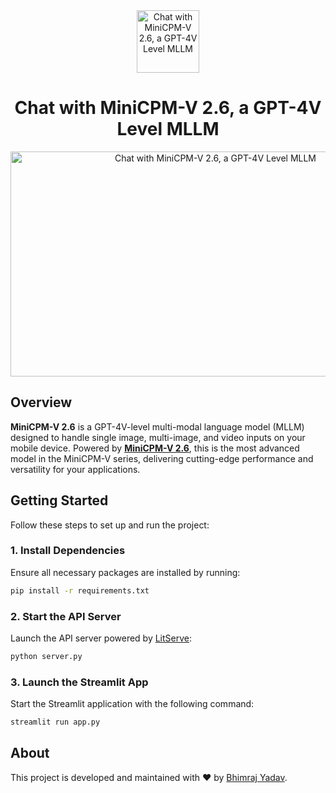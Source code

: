 <div align="center">
  
  <img src="https://github.com/user-attachments/assets/fb9a7a78-57fc-493a-8961-e91c1786e6c5" alt="Chat with MiniCPM-V 2.6, a GPT-4V Level MLLM" width="100" height="100">
  <h1>Chat with MiniCPM-V 2.6, a GPT-4V Level MLLM</h1>
  <img src="https://github.com/user-attachments/assets/ddb1acf9-5dd3-44b3-b1a4-96d5fb552d95" alt="Chat with MiniCPM-V 2.6, a GPT-4V Level MLLM" width="640" height="360">
  <br/>
</div>

## Overview

**MiniCPM-V 2.6** is a GPT-4V-level multi-modal language model (MLLM) designed to handle single image, multi-image, and video inputs on your mobile device. Powered by [**MiniCPM-V 2.6**](https://huggingface.co/openbmb/MiniCPM-V-2_6), this is the most advanced model in the MiniCPM-V series, delivering cutting-edge performance and versatility for your applications.

## Getting Started

Follow these steps to set up and run the project:

### 1. Install Dependencies

Ensure all necessary packages are installed by running:

```bash
pip install -r requirements.txt
```

### 2. Start the API Server

Launch the API server powered by [LitServe](https://github.com/Lightning-AI/LitServe):

```bash
python server.py
```

### 3. Launch the Streamlit App

Start the Streamlit application with the following command:

```bash
streamlit run app.py
```

## About

This project is developed and maintained with ❤️ by [Bhimraj Yadav](https://github.com/bhimrazy).
